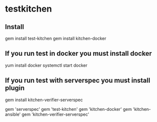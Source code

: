 # testkitchen
## Install

  gem install test-kitchen
  gem install kitchen-docker

## If you run test in docker you must install docker
  
  yum install docker
  systemctl start docker
  
## If you run test with serverspec you must install plugin

  gem install kitchen-verifier-serverspec


  gem 'serverspec'
  gem 'test-kitchen'
  gem 'kitchen-docker'
  gem 'kitchen-ansible'
  gem 'kitchen-verifier-serverspec'
